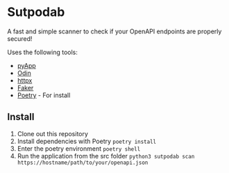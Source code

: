 # Sutpodab

A fast and simple scanner to check if your OpenAPI endpoints are properly secured!

Uses the following tools:

- [pyApp](https://docs.pyapp.info/)
- [Odin](https://odin.readthedocs.io/)
- [httpx](https://www.python-httpx.org/)
- [Faker](https://faker.readthedocs.io/)
- [Poetry](https://python-poetry.org/) - For install

## Install

1. Clone out this repository
2. Install dependencies with Poetry `poetry install`
3. Enter the poetry environment `poetry shell`
4. Run the application from the src folder `python3 sutpodab scan https://hostname/path/to/your/openapi.json`

